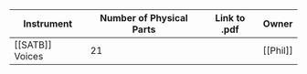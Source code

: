 
| Instrument      | Number of Physical Parts | Link to .pdf | Owner    |
| --------------- | ------------------------ | ------------ | -------- |
| [[SATB]] Voices | 21                       |              | [[Phil]] |
